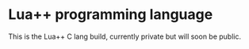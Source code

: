 # Lua++ programming language
This is the Lua++ C lang build, currently private but will soon be public.
